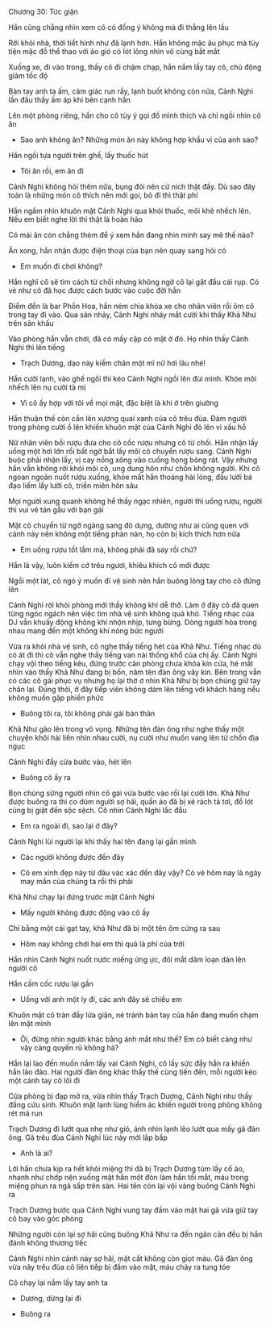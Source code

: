 




Chương 30: Tức giận

Hắn cũng chẳng nhìn xem cô có đồng ý không mà đi thẳng lên lầu

Rời khỏi nhà, thời tiết hình như đã lạnh hơn. Hắn không mặc âu phục mà tùy tiện mặc đồ thể thao với áo gió có lót lông nhìn vô cùng bắt mắt

Xuống xe, đi vào trong, thấy cô đi chậm chạp, hắn nắm lấy tay cô, chủ động giảm tốc độ

Bàn tay anh ta ấm, cảm giác run rẩy, lạnh buốt không còn nữa, Cảnh Nghi lần đầu thấy ấm áp khi bên cạnh hắn

Lên một phòng riêng, hắn cho cô tùy ý gọi đồ mình thích và chỉ ngồi nhìn cô ăn

- Sao anh không ăn? Những món ăn này không hợp khẩu vị của anh sao?

Hắn ngồi tựa người trên ghế, lấy thuốc hút

- Tôi ăn rồi, em ăn đi

Cảnh Nghi không hỏi thêm nữa, bụng đói nên cứ ních thật đầy. Dù sao đây toàn là những món cô thích nên mới gọi, bỏ đi thì thật phí

Hắn ngắm nhìn khuôn mặt Cảnh Nghi qua khói thuốc, môi khẽ nhếch lên. Nếu em biết nghe lời thì thật là hoàn hảo

Cô mải ăn còn chẳng thèm để ý xem hắn đang nhìn mình say mê thế nào?

Ăn xong, hắn nhận được điện thoại của bạn nên quay sang hỏi cô

- Em muốn đi chơi không?

Hắn nghĩ cô sẽ tìm cách từ chối nhưng không ngờ cô lại gật đầu cái rụp. Có vẻ như cô đã học được cách bước vào cuộc đời hắn

Điểm đến là bar Phồn Hoa, hắn ném chìa khóa xe cho nhân viên rồi ôm cô trong tay đi vào. Qua sàn nhảy, Cảnh Nghi nháy mắt cười khi thấy Khả Như trên sân khấu

Vào phòng hắn vẫn chơi, đã có mấy cặp có mặt ở đó. Họ nhìn thấy Cảnh Nghi thì lên tiếng

- Trạch Dương, dạo này kiềm chân một mĩ nữ hơi lâu nhé!

Hắn cười lạnh, vào ghế ngồi thì kéo Cảnh Nghi ngồi lên đùi mình. Khóe môi nhếch lên nụ cười tà mị

- Vì cô ấy hợp với tôi về mọi mặt, đặc biệt là khi ở trên giường

Hắn thuận thế còn cắn lên xương quai xanh của cô trêu đùa. Đám người trong phòng cười ồ lên khiến khuôn mặt của Cảnh Nghi đỏ lên vì xấu hổ

Nữ nhân viên bồi rượu đưa cho cô cốc rượu nhưng cô từ chối. Hắn nhận lấy uống một hơi lớn rồi bất ngờ bắt lấy môi cô chuyển rượu sang. Cảnh Nghi buộc phải nhận lấy, vị cay nồng xông vào cuống họng bỏng rát. Vậy nhưng hắn vẫn không rời khỏi môi cô, ung dung hôn như chốn không người. Khi cô ngoan ngoãn nuốt rượu xuống, khóe mắt hắn thoáng hài lòng, đầu lưỡi bá đạo liếm lấy lưỡi cô, triền miên hôn sâu

Mọi người xung quanh không hề thấy ngạc nhiên, người thì uống rượu, người thì vui vẻ tán gẫu với bạn gái

Mặt cô chuyển từ ngỡ ngàng sang đỏ dựng, dường như ai cũng quen với cảnh này nên không một tiếng phàn nàn, họ còn bị kích thích hơn nữa

- Em uống rượu tốt lắm mà, không phải đã say rồi chứ?

Hắn là vậy, luôn kiếm cớ trêu ngươi, khiêu khích cô mới được

Ngồi một lát, cô ngỏ ý muốn đi vệ sinh nên hắn buông lỏng tay cho cô đứng lên

Cảnh Nghi rời khỏi phòng mới thấy không khí dễ thở. Làm ở đây cô đã quen từng ngóc ngách nên việc tìm nhà vệ sinh không quá khó. Tiếng nhạc của DJ vẫn khuấy động không khí nhộn nhịp, tưng bừng. Dòng người hòa trong nhau mang đến một không khí nóng bức người

Vừa ra khỏi nhà vệ sinh, cô nghe thấy tiếng hét của Khả Như. Tiếng nhạc dù có át đi thì cô vẫn nghe thấy tiếng van nài thống khổ của chị ấy. Cảnh Nghi chạy vội theo tiếng kêu, đứng trước căn phòng chưa khóa kín cửa, hé mắt nhìn vào thấy Khả Như đang bị bốn, năm tên đàn ông vây kín. Bên trong vẫn có các cô gái phục vụ nhưng họ lại thờ ơ nhìn Khả Như bị bọn chúng giữ tay chân lại. Đúng thôi, ở đây tiếp viên không dám lên tiếng với khách hàng nếu không muốn gặp phiền phức

- Buông tôi ra, tôi không phải gái bán thân

Khả Như gào lên trong vô vọng. Những tên đàn ông như nghe thấy một chuyện khôi hài liền nhìn nhau cười, nụ cười như muốn vang lên từ chốn địa ngục

Cảnh Nghi đẩy cửa bước vào, hét lên

- Buông cô ấy ra

Bọn chúng sững người nhìn cô gái vừa bước vào rồi lại cười lớn. Khả Như được buông ra thì co dúm người sợ hãi, quần áo đã bị xé rách tả tơi, đồ lót cũng bị giật đến sộc sệch. Cô nhìn Cảnh Nghi lắc đầu

- Em ra ngoài đi, sao lại ở đây?

Cảnh Nghi lùi người lại khi thấy hai tên đang lại gần mình

- Các người không được đến đây

- Cô em xinh đẹp này từ đâu vác xác đến đây vậy? Có vẻ hôm nay là ngày may mắn của chúng ta rồi thì phải

Khả Như chạy lại đứng trước mặt Cảnh Nghi

- Mấy người không được động vào cô ấy

Chỉ bằng một cái gạt tay, khả Như đã bị một tên ôm cứng ra sau

- Hôm nay không chơi hai em thì quả là phí của trời

Hắn nhìn Cảnh Nghi nuốt nước miếng ừng ực, đôi mắt dâm loạn dán lên người cô

Hắn cầm cốc rượu lại gần

- Uống với anh một ly đi, các anh đây sẽ chiều em

Khuôn mặt cô tràn đầy lửa giận, né tránh bàn tay của hắn đang muốn chạm lên mặt mình

- Ôi, đừng nhìn người khác bằng ánh mắt như thế? Em có biết càng như vậy càng quyến rũ không hả?

Hắn lại lao đến muốn nắm lấy vai Cảnh Nghi, cô lấy sức đẩy hắn ra khiến hắn lảo đảo. Hai người đàn ông khác thấy thế cùng tiến đến, mỗi người kéo một cánh tay cô lôi đi

Cửa phòng bị đạp mở ra, vừa nhìn thấy Trạch Dương, Cảnh Nghi như thấy đấng cứu sinh. Khuôn mặt lạnh lùng hiểm ác khiến người trong phòng không rét mà run

Trạch Dương đi lướt qua nhẹ như gió, ánh nhìn lạnh lẽo lướt qua mấy gã đàn ông. Gã trêu đùa Cảnh Nghi lúc này mới lắp bắp

- Anh là ai?

Lời hắn chưa kịp ra hết khỏi miệng thì đã bị Trạch Dương túm lấy cổ áo, nhanh như chớp nện xuống mặt hắn một đòn làm hắn tối mắt, máu trong miệng phun ra ngã sấp trên sàn. Hai tên còn lại vội vàng buông Cảnh Nghi ra

Trạch Dương bước qua Cảnh Nghi vung tay đấm vào mặt hai gã vừa giữ tay cô bay vào góc phòng

Những người còn lại sợ hãi cũng buông Khả Như ra đến ngăn cản đều bị hắn đánh không thương tiếc

Cảnh Nghi nhìn cảnh này sợ hãi, mặt cắt không còn giọt máu. Gã đàn ông vừa nãy trêu đùa cô liên tiếp bị đấm vào mặt, máu chảy ra tung tóe

Cô chạy lại nắm lấy tay anh ta

- Dương, dừng lại đi

- Buông ra




